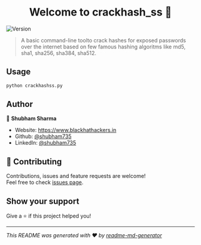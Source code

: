 <h1 align="center">Welcome to crackhash_ss 👋</h1>
<p>
  <img alt="Version" src="https://img.shields.io/badge/version-1.0-blue.svg?cacheSeconds=2592000" />
</p>

> A basic command-line toolto crack hashes for exposed passwords over the internet based on few famous hashing algoritms like md5, sha1, sha256, sha384, sha512.

## Usage

```sh
python crackhashss.py
```

## Author

👤 **Shubham Sharma**

* Website: https://www.blackhathackers.in
* Github: [@shubham735](https://github.com/shubham735)
* LinkedIn: [@shubham735](https://linkedin.com/in/shubham735)

## 🤝 Contributing

Contributions, issues and feature requests are welcome!<br />Feel free to check [issues page](https://github.com/shubham735/crackhash_ss/issues). 

## Show your support

Give a ⭐️ if this project helped you!

***
_This README was generated with ❤️ by [readme-md-generator](https://github.com/kefranabg/readme-md-generator)_
 
